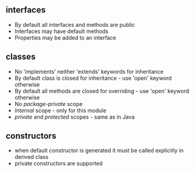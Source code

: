 ## interfaces
* By default all interfaces and methods are public
* Interfaces may have default methods
* Properties may be added to an interface

## classes

* No 'implements' neither 'extends' keywords for inheritance
* By default class is closed for inheritance - use 'open' keyword otherwise
* By default all methods are closed for overriding - use 'open' keyword otherwise 
* No *package-private* scope
* *Internal* scope - only for this module
* *private* and *protected* scopes - same as in Java  

## constructors

* when default constructor is generated it must be called explicitly in derived class
* private constructors are supported
